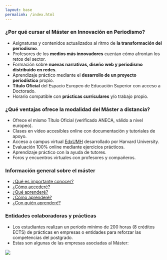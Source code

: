 ```yaml
---
layout: base
permalink: /index.html
---
```


### ¿Por qué cursar el Máster en Innovación en Periodismo?

- Asignaturas y contenidos actualizados al ritmo de **la transformación del periodismo**. 
- Profesores de los **medios más innovadores** cuentan cómo afrontan los retos del sector.
- Formación sobre **nuevas narrativas, diseño web y periodismo distribuido en redes**.
- Aprendizaje práctico mediante el **desarrollo de un proyecto periodístico** propio.
- **Título Oficial** del Espacio Europeo de Educación Superior con acceso a Doctorado.
- Horario compatible con **prácticas curriculares** y/o trabajo propio.

### ¿Qué ventajas ofrece la modalidad del Máster a distancia?

- Ofrece el mismo Título Oficial (verificado ANECA, válido a nivel europeo).
- Clases en vídeo accesibles online con documentación y tutoriales de apoyo.
- Acceso a campus virtual [EdxUMH](http://edx.umh.es/) desarrollado por Harvard University.
- Evaluación 100% online mediante ejercicios prácticos.
- Aprendizaje práctico con la ayuda de tutores.
- Foros y encuentros virtuales con profesores y compañeros.

### Información general sobre el máster

- [¿Qué es importante conocer?](planestudios.html#qu-es-importante-conocer)
- [¿Cómo accederé?](planestudios.html#cmo-acceder)
- [¿Qué aprenderé?](planestudios.html#qu-aprender)
- [¿Cómo aprenderé?](planestudios.html#cmo-aprender)
- [¿Con quién aprenderé?](planestudios.html#con-quin-aprender)

### Entidades colaboradoras y prácticas

- Los estudiantes realizan un período mínimo de 200 horas (8 créditos ECTS) de prácticas en empresas o entidades para reforzar las competencias del postgrado. 
- Estas son algunas de las empresas asociadas al Máster:  

![](http://mip.umh.es/blog/images/entidades.jpg)

